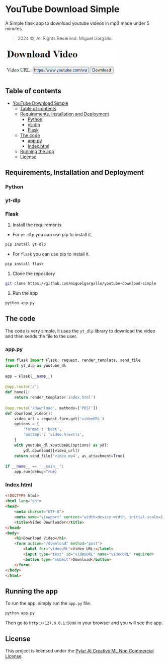 # YouTube Download Simple
A Simple flask app to download youtube videos in mp3 made under 5 minutes.
> 2024 ©, All Rights Reserved. Miguel Gargallo.

![YouTube Downloader Simple](./assets/001_header.png)


## Table of contents

- [YouTube Download Simple](#youtube-download-simple)
  - [Table of contents](#table-of-contents)
  - [Requirements, Installation and Deployment](#requirements-installation-and-deployment)
    - [Python](#python)
    - [yt-dlp](#yt-dlp)
    - [Flask](#flask)
  - [The code](#the-code)
    - [app.py](#apppy)
    - [Index.html](#indexhtml)
  - [Running the app](#running-the-app)
  - [License](#license)


## Requirements, Installation and Deployment

### Python
### yt-dlp
### Flask

1. Install the requirements

- For `yt-dlp` you can use pip to install it.

```bash
pip install yt-dlp
```

- For `flask` you can use pip to install it.

```bash
pip install flask
```

1. Clone the repository

```bash
git clone https://github.com/miguelgargallo/youtube-download-simple
```

1. Run the app

```bash
python app.py
```


## The code
The code is very simple, it uses the `yt_dlp` library to download the video and then sends the file to the user.

### app.py

```python
from flask import Flask, request, render_template, send_file
import yt_dlp as youtube_dl

app = Flask(__name__)

@app.route('/')
def home():
    return render_template('index.html')

@app.route('/download', methods=['POST'])
def download_video():
    video_url = request.form.get('videoURL')
    options = {
        'format': 'best',
        'outtmpl': 'video.%(ext)s',
    }
    with youtube_dl.YoutubeDL(options) as ydl:
        ydl.download([video_url])
    return send_file('video.mp4', as_attachment=True)

if __name__ == '__main__':
    app.run(debug=True)
```

### Index.html

```html
<!DOCTYPE html>
<html lang="en">
<head>
    <meta charset="UTF-8">
    <meta name="viewport" content="width=device-width, initial-scale=1.0">
    <title>Video Downloader</title>
</head>
<body>
    <h1>Download Video</h1>
    <form action="/download" method="post">
        <label for="videoURL">Video URL:</label>
        <input type="text" id="videoURL" name="videoURL" required>
        <button type="submit">Download</button>
    </form>
</body>
</html>
```


## Running the app

To run the app, simply run the `app.py` file.

```bash
python app.py
```

Then go to `http://127.0.0.1:5000` in your browser and you will see the app.


## License

This project is licensed under the [Pylar AI Creative ML Non Commercial License](https://huggingface.co/spaces/superdatas/non-commercial-license).
